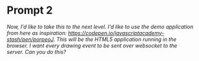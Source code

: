 # Prompt 2

_Now, I'd like to take this to the next level. I'd like to use the demo application from here as inspiration: https://codepen.io/javascriptacademy-stash/pen/porpeoJ. This will be the HTML5 application running in the browser. I want every drawing event to be sent over websocket to the server. Can you do this?_